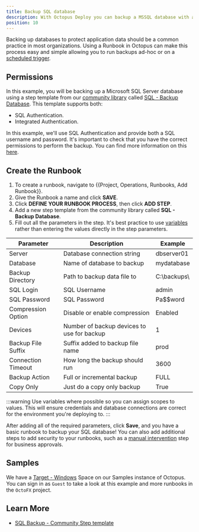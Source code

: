 ```yaml
---
title: Backup SQL database
description: With Octopus Deploy you can backup a MSSQL database with a Runbook.
position: 10
---
```


Backing up databases to protect application data should be a common practice in most organizations. Using a Runbook in Octopus can make this process easy and simple allowing you to run backups ad-hoc or on a [scheduled trigger](/docs/runbooks/scheduled-runbook-trigger/index.md). 

## Permissions

In this example, you will be backing up a Microsoft SQL Server database using a step template from our [community library](/docs/deployment-process/steps/community-step-templates.md) called [SQL - Backup Database](https://library.octopus.com/step-templates/34b4fa10-329f-4c50-ab7c-d6b047264b83/actiontemplate-sql-backup-database). This template supports both:
- SQL Authentication.
- Integrated Authentication. 

In this example, we'll use SQL Authentication and provide both a SQL username and password. It's important to check that you have the correct permissions to perform the backup. You can find more information on this [here](/docs/deployment-examples/database-deployments/sql-server/permissions.md).

## Create the Runbook

1. To create a runbook, navigate to {{Project, Operations, Runbooks, Add Runbook}}.
2. Give the Runbook a name and click **SAVE**.
3. Click **DEFINE YOUR RUNBOOK PROCESS**, then click **ADD STEP**.
4. Add a new step template from the community library called **SQL - Backup Database**.
5. Fill out all the parameters in the step. It's best practice to use [variables](/docs/projects/variables/index.md) rather than entering the values directly in the step parameters.


| Parameter  | Description | Example |
| ------------- | ------------- | ------------- |
| Server | Database connection string | dbserver01 |
| Database | Name of database to backup | mydatabase |
| Backup Directory | Path to backup data file to | C:\backups\ |
| SQL Login | SQL Username | admin |
| SQL Password | SQL Password | Pa$$word |
| Compression Option | Disable or enable compression | Enabled |
| Devices | Number of backup devices to use for backup | 1 |
| Backup File Suffix | Suffix added to backup file name |prod |
| Connection Timeout | How long the backup should run | 3600 |
| Backup Action | Full or incremental backup| FULL |
| Copy Only | Just do a copy only backup | True |


:::warning
Use variables where possible so you can assign scopes to values. This will ensure credentials and database connections are correct for the environment you're deploying to.
:::

After adding all of the required parameters, click **Save**, and you have a basic runbook to backup your SQL database! You can also add additional steps to add security to your runbooks, such as a [manual intervention](/docs/deployment-process/steps/manual-intervention-and-approvals.md) step for business approvals. 

## Samples

We have a [Target - Windows](https://g.octopushq.com/TargetWindowsSamplesSpace) Space on our Samples instance of Octopus. You can sign in as `Guest` to take a look at this example and more runbooks in the `OctoFX` project.

## Learn More

- [SQL Backup - Community Step template](https://library.octopus.com/step-templates/34b4fa10-329f-4c50-ab7c-d6b047264b83/actiontemplate-sql-backup-database)
